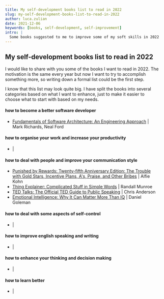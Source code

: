 ```yaml
---
title: My self-development books list to read in 2022
slug: my-self-development-books-list-to-read-in-2022
author: luca.zulian
date: 2021-12-06
keywords: [books, self-development, self-improvement]
intro: |
  Some books suggested to me to improve some of my soft skills in 2022
---
```



## My self-development books list to read in 2022


I would like to share with you some of the books I want to read in 2022. The motivation is the same every year but now I want to try to accomplish something more, so writing down a formal list could be the first step.

I know that this list may look quite big. I have split the books into several categories based on what I want to enhance, just to make it easier to choose what to start with based on my needs.


#### how to become a better software developer

* [Fundamentals of Software Architecture: An Engineering Approach](https://amzn.to/3y94oSR) | Mark Richards, Neal Ford


#### how to organise your work and increase your productivity

* []() |


#### how to deal with people and improve your communication style

* [Punished by Rewards: Twenty-fifth Anniversary Edition: The Trouble with Gold Stars, Incentive Plans, A's, Praise, and Other Bribes](https://amzn.to/3GraaSV) | Alfie Kohn
* [Thing Explainer: Complicated Stuff in Simple Words](https://amzn.to/3IzPF8k) | Randall Munroe
* [TED Talks: The Official TED Guide to Public Speaking](https://amzn.to/3rNQ6WD) | Chris Anderson
* [Emotional Intelligence: Why It Can Matter More Than IQ](https://amzn.to/33cbeMd) | Daniel Goleman

#### how to deal with some aspects of self-control

* []() |

####  how to improve english speaking and writing

* []() |


####  how to enhance your thinking and decision making

* []() |


#### how to learn better

* []() |

